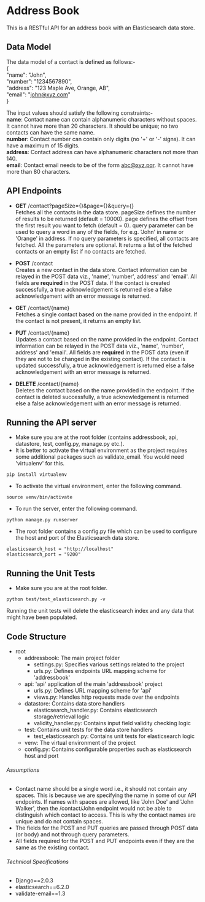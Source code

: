 # Address Book

This is a RESTful API for an address book with an Elasticsearch data store.


## Data Model
The data model of a contact is defined as follows:-
<br>{
<br>"name": "John",
<br>"number": "1234567890",
<br>"address": "123 Maple Ave, Orange, AB",
<br>"email": "john@xyz.com"
<br>}

The input values should satisfy the following constraints:-
<br>**name**: Contact name can contain alphanumeric characters without spaces. It cannot have more than 20 characters. It should be unique; no two contacts can have the same name.
<br>**number**: Contact number can contain only digits (no '+' or '-' signs). It can have a maximum of 15 digits.
<br>**address**: Contact address can have alphanumeric characters not more than 140.
<br>**email**: Contact email needs to be of the form abc@xyz.pqr. It cannot have more than 80 characters.

## API Endpoints
* **GET** /contact?pageSize={}&page={}&query={}
<br>Fetches all the contacts in the data store. pageSize defines the number of results to be returned (default = 10000). page defines the offset from the first result you want to fetch (default = 0). query parameter can be used to query a word in any of the fields, for e.g. 'John' in name or 'Orange' in address. If no query parameters is specified, all contacts are fetched. All the parameters are optional. It returns a list of the fetched contacts or an empty list if no contacts are fetched.

* **POST** /contact
<br>Creates a new contact in the data store. Contact information can be relayed in the POST data viz., 'name', 'number', address' and 'email'. All fields are **required** in the POST data. If the contact is created successfully, a true acknowledgement is returned else a false acknowledgement with an error message is returned.

* **GET** /contact/{name}
<br>Fetches a single contact based on the name provided in the endpoint. If the contact is not present, it returns an empty list.

* **PUT** /contact/{name}
<br>Updates a contact based on the name provided in the endpoint. Contact information can be relayed in the POST data viz., 'name', 'number', address' and 'email'. All fields are **required** in the POST data (even if they are not to be changed in the existing contact). If the contact is updated successfully, a true acknowledgement is returned else a false acknowledgement with an error message is returned.

* **DELETE** /contact/{name}
<br>Deletes the contact based on the name provided in the endpoint. If the contact is deleted successfully, a true acknowledgement is returned else a false acknowledgement with an error message is returned.

## Running the API server
* Make sure you are at the root folder (contains addressbook, api, datastore, test, config.py, manage.py etc.).
* It is better to activate the virtual environment as the project requires some additional packages such as validate_email. You would need 'virtualenv' for this.
```
pip install virtualenv
```
* To activate the virtual environment, enter the following command.
```
source venv/bin/activate
```
* To run the server, enter the following command.
```
python manage.py runserver
```
* The root folder contains a config.py file which can be used to configure the host and port of the Elasticsearch data store.
```
elasticsearch_host = "http://localhost"
elasticsearch_port = "9200"
```

## Running the Unit Tests
* Make sure you are at the root folder.
```
python test/test_elasticsearch.py -v
```
Running the unit tests will delete the elasticsearch index and any data that might have been populated.

## Code Structure
* root
	* addressbook: The main project folder
		* settings.py: Specifies various settings related to the project
		* urls.py: Defines endpoints URL mapping scheme for 'addressbook'
	* api: 'api' application of the main 'addressbook' project
		* urls.py: Defines URL mapping scheme for 'api'
		* views.py: Handles http requests made over the endpoints
	* datastore: Contains data store handlers
		* elasticsearch_handler.py: Contains elasticsearch storage/retrieval logic
		* validity_handler.py: Contains input field validity checking logic
	* test: Contains unit tests for the data store handlers
		* test_elasticsearch.py: Contains unit tests for elasticsearch logic
	* venv: The virtual environment of the project
	* config.py: Contains configurable properties such as elasticsearch host and port

###### Assumptions
* Contact name should be a single word i.e., it should not contain any spaces. This is because we are specifying the name in some of our API endpoints. If names with spaces are allowed, like 'John Doe' and 'John Walker', then the /contact/John endpoint would not be able to distinguish which contact to access. This is why the contact names are unique and do not contain spaces.
* The fields for the POST and PUT queries are passed through POST data (or body) and not through query parameters.
* All fields required for the POST and PUT endpoints even if they are the same as the existing contact.

###### Technical Specifications
* Django==2.0.3
* elasticsearch==6.2.0
* validate-email==1.3